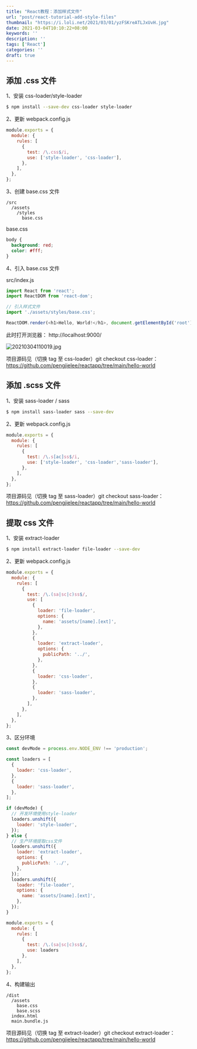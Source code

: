 ```yaml
---
title: "React教程：添加样式文件"
url: "post/react-tutorial-add-style-files"
thumbnail: "https://i.loli.net/2021/03/01/yzFSKreATLJxUvH.jpg"
date: 2021-03-04T10:10:22+08:00
keywords: ''
description: ''
tags: ['React']
categories: ''
draft: true
---
```


## 添加 .css 文件

1、安装 css-loader/style-loader 

```bash
$ npm install --save-dev css-loader style-loader
```

2、更新 webpack.config.js 

```javascript
module.exports = {
  module: {
    rules: [
      {
        test: /\.css$/i,
        use: ['style-loader', 'css-loader'],
      },
    ],
  },
};
```

3、创建 base.css 文件 

```
/src
  /assets
    /styles
      base.css
```

base.css

```css
body {
  background: red;
  color: #fff;
}
```

4、引入 base.css 文件 

src/index.js

```javascript
import React from 'react';
import ReactDOM from 'react-dom';

// 引入样式文件
import './assets/styles/base.css';

ReactDOM.render(<h1>Hello, World!</h1>, document.getElementById('root'));
```

此时打开浏览器： http://localhost:9000/

![20210304110019.jpg](https://i.loli.net/2021/03/04/imn2pFZt7EBJDe4.jpg)


项目源码见（切换 tag 至 css-loader）git checkout css-loader： https://github.com/pengjielee/reactapp/tree/main/hello-world 

## 添加 .scss 文件

1、安装 sass-loader / sass  

```bash
$ npm install sass-loader sass --save-dev
```

2、更新 webpack.config.js 

```javascript
module.exports = {
  module: {
    rules: [
      {
        test: /\.s[ac]ss$/i,
        use: ['style-loader', 'css-loader','sass-loader'],
      },
    ],
  },
};
```


项目源码见（切换 tag 至 sass-loader）git checkout sass-loader： https://github.com/pengjielee/reactapp/tree/main/hello-world

## 提取 css 文件

1、安装 extract-loader

```bash
$ npm install extract-loader file-loader --save-dev
```

2、更新 webpack.config.js

```javascript
module.exports = {
  module: {
    rules: [
      {
        test: /\.(sa|sc|c)ss$/,
        use: [
          {
            loader: 'file-loader',
            options: {
              name: 'assets/[name].[ext]',
            },
          },
          {
            loader: 'extract-loader',
            options: {
              publicPath: '../',
            },
          },
          {
            loader: 'css-loader',
          },
          {
            loader: 'sass-loader',
          },
        ],
      },
    ],
  },
};
```

3、区分环境

```javascript
const devMode = process.env.NODE_ENV !== 'production';

const loaders = [
  {
    loader: 'css-loader',
  },
  {
    loader: 'sass-loader',
  },
];

if (devMode) {
  // 开发环境使用style-loader
  loaders.unshift({
    loader: 'style-loader',
  });
} else {
  // 生产环境提取css文件
  loaders.unshift({
    loader: 'extract-loader',
    options: {
      publicPath: '../',
    },
  });
  loaders.unshift({
    loader: 'file-loader',
    options: {
      name: 'assets/[name].[ext]',
    },
  });
}

module.exports = {
  module: {
    rules: [
      {
        test: /\.(sa|sc|c)ss$/,
        use: loaders
      },
    ],
  },
};
```

4、构建输出

```
/dist
  /assets
    base.css
    base.scss
  index.html
  main.bundle.js
```


项目源码见（切换 tag 至 extract-loader）git checkout extract-loader： https://github.com/pengjielee/reactapp/tree/main/hello-world







